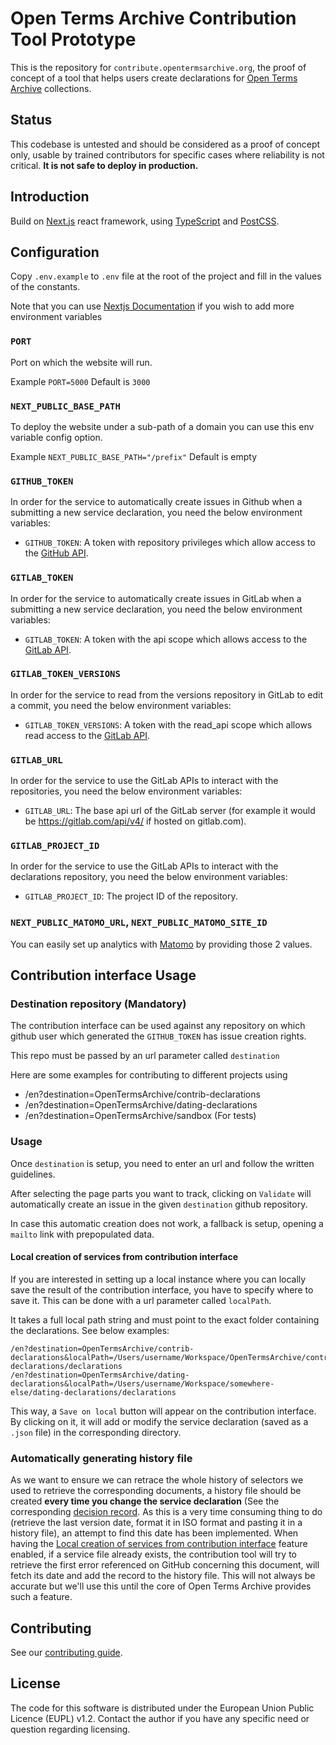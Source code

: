 # Open Terms Archive Contribution Tool Prototype

This is the repository for `contribute.opentermsarchive.org`, the proof of concept of a tool that helps users create declarations for [Open Terms Archive](https://opentermsarchive.org) collections.

## Status

This codebase is untested and should be considered as a proof of concept only, usable by trained contributors for specific cases where reliability is not critical. **It is not safe to deploy in production.**

## Introduction

Build on [Next.js](https://nextjs.org) react framework, using [TypeScript](https://www.typescriptlang.org/) and [PostCSS](https://postcss.org/).

## Configuration

Copy `.env.example` to `.env` file at the root of the project and fill in the values of the constants.

Note that you can use [Nextjs Documentation](https://nextjs.org/docs/basic-features/environment-variables#loading-environment-variables) if you wish to add more environment variables

### `PORT`

Port on which the website will run.

Example `PORT=5000`
Default is `3000`

### `NEXT_PUBLIC_BASE_PATH`

To deploy the website under a sub-path of a domain you can use this env variable config option.

Example `NEXT_PUBLIC_BASE_PATH="/prefix"`
Default is empty

### `GITHUB_TOKEN`

In order for the service to automatically create issues in Github when a submitting a new service declaration, you need the below environment variables:

- `GITHUB_TOKEN`: A token with repository privileges which allow access to the [GitHub API](https://github.com/settings/tokens).

### `GITLAB_TOKEN`

In order for the service to automatically create issues in GitLab when a submitting a new service declaration, you need the below environment variables:

- `GITLAB_TOKEN`: A token with the api scope which allows access to the [GitLab API](https://docs.gitlab.com/ee/user/profile/personal_access_tokens.html).

### `GITLAB_TOKEN_VERSIONS`

In order for the service to read from the versions repository in GitLab to edit a commit, you need the below environment variables:

- `GITLAB_TOKEN_VERSIONS`: A token with the read_api scope which allows read access to the [GitLab API](https://docs.gitlab.com/ee/user/profile/personal_access_tokens.html).

### `GITLAB_URL`

In order for the service to use the GitLab APIs to interact with the repositories, you need the below environment variables:

- `GITLAB_URL`: The base api url of the GitLab server (for example it would be https://gitlab.com/api/v4/ if hosted on gitlab.com).

### `GITLAB_PROJECT_ID`

In order for the service to use the GitLab APIs to interact with the declarations repository, you need the below environment variables:

- `GITLAB_PROJECT_ID`: The project ID of the repository.

### `NEXT_PUBLIC_MATOMO_URL`, `NEXT_PUBLIC_MATOMO_SITE_ID`

You can easily set up analytics with [Matomo](https://matomo.org/) by providing those 2 values.

## Contribution interface Usage

### Destination repository (Mandatory)

The contribution interface can be used against any repository on which github user which generated the `GITHUB_TOKEN` has issue creation rights.

This repo must be passed by an url parameter called `destination`

Here are some examples for contributing to different projects using

- /en?destination=OpenTermsArchive/contrib-declarations
- /en?destination=OpenTermsArchive/dating-declarations
- /en?destination=OpenTermsArchive/sandbox (For tests)

### Usage

Once `destination` is setup, you need to enter an url and follow the written guidelines.

After selecting the page parts you want to track, clicking on `Validate` will automatically create an issue in the given `destination` github repository.

In case this automatic creation does not work, a fallback is setup, opening a `mailto` link with prepopulated data.

#### Local creation of services from contribution interface

If you are interested in setting up a local instance where you can locally save the result of the contribution interface, you have to specify where to save it.
This can be done with a url parameter called `localPath`.

It takes a full local path string and must point to the exact folder containing the declarations.
See below examples:

```
/en?destination=OpenTermsArchive/contrib-declarations&localPath=/Users/username/Workspace/OpenTermsArchive/contrib-declarations/declarations
/en?destination=OpenTermsArchive/dating-declarations&localPath=/Users/username/Workspace/somewhere-else/dating-declarations/declarations
```

This way, a `Save on local` button will appear on the contribution interface. By clicking on it, it will add or modify the service declaration (saved as a `.json` file) in the corresponding directory.

### Automatically generating history file

As we want to ensure we can retrace the whole history of selectors we used to retrieve the corresponding documents, a history file should be created **every time you change the service declaration** (See the corresponding [decision record](./decision-record/0002-service-history.md).
As this is a very time consuming thing to do (retrieve the last version date, format it in ISO format and pasting it in a history file), an attempt to find this date has been implemented.
When having the [Local creation of services from contribution interface](#local-creation-of-services-from-contribution-interface) feature enabled, if a service file already exists, the contribution tool will try to retrieve the first error referenced on GitHub concerning this document, will fetch its date and add the record to the history file.
This will not always be accurate but we'll use this until the core of Open Terms Archive provides such a feature.

## Contributing

See our [contributing guide](CONTRIBUTING.md).

## License

The code for this software is distributed under the European Union Public Licence (EUPL) v1.2.
Contact the author if you have any specific need or question regarding licensing.
